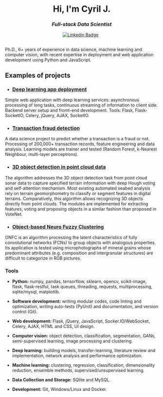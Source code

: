 <h1 align="center">Hi, I'm Cyril J.</h1>

<h3 align="center"><i>Full-stack Data Scientist</i></h3>

<div align="center">

[![Linkedin Badge](https://img.shields.io/badge/LinkedIn-0077B5?style=flat&logo=linkedin&logoColor=white)](https://www.linkedin.com/in/cjuliani/)&nbsp;&nbsp;

</div>

<br>
Ph.D., 6+ years of experience in data science, machine learning and computer vision, 
with recent expertise in deployment and web application development using Python and JavaScript.

## Examples of projects

* ### [Deep learning app deployment](https://github.com/cjuliani/deep-learning-app-flask-jquery-celery-socketio-docker)

Simple web application with deep learning services: asynchronous processing of long tasks, continuous streaming of information to client side. Backend server setup and fromt-end development. Tools: Flask, Flask-SocketIO, Celery, jQuery, AJAX, SocketIO.


* ### [Transaction fraud detection](https://github.com/cjuliani/transaction-fraud-detection)

A data science project to predict whether a transaction is a fraud or not. Processing of 200,000+ transaction records, feature engineering and data analysis. Learning models are trainer and tested (Random Forest, k-Nearest Neighbour, multi-layer perceptrons).

* ### [3D object detection in point cloud data](https://github.com/cjuliani/tf-3D-SS-GCN)

The algorithm addresses the 3D object detection task from point cloud sonar data to capture specified terrain information with deep Hough voting and self-attention mechanism. Most existing automated seabed analysis rely on terrain geomorphometry to classify or segment features in digital terrains. Comparatively, this algorithm allows recognizing 3D objects directly from point clouds. The modules are implemented for extracting features, voting and proposing objects in a similar fashion than proposed in VoteNet.

* ### [Object-based Neuro Fuzzy Clustering](https://github.com/juniorcl/health-insurance-cross-sell)

ONFC is an algorithm processing the latent characteristics of fully convolutional networks (FCNs) to group objects with analogous properties. Its application is tested using microphotographs of mineral grains whose predominant attributes (e.g. composition and intergranular structures) are difficult to categorize in RGB pictures.

### Tools

* **Python:** numpy, pandas, tensorflow, sklearn, opencv, scikit-image, flask, flask-restful, task queues, threading, requests, multiprocessing, sqlite/mysql, matplotlib.

* **Software development:** writing modular codes, code linting and optimization, writing auto-tests (PyUnit) and documentation, and version control (Git).

* **Web development:** Flask, jQuery, JavaScript, Socker.IO/WebSocket, Celery, AJAX, HTML and CSS, UI design. 

* **Computer vision:** object detection, classification, segmentation, GANs, semi-supervised learning, image processing and clustering.

* **Deep learning:** building models, transfer-learning, literature review and implementation, network analysis and performance optimization.

* **Machine learning:** clustering, regression, classification, dimensionality reduction, ensemble methods, supervised/unsupervised learning.

* **Data Collection and Storage:** SQlite and MySQL.

* **Development:** Git, Windows/Linux and Docker.
